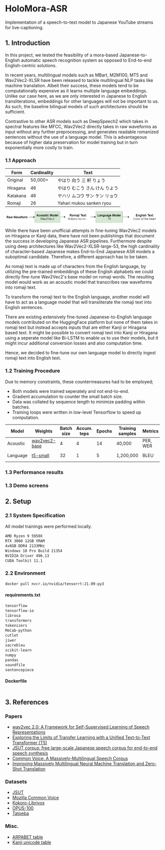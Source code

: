 # HoloMora-ASR
Implementation of a speech-to-text model to Japanese YouTube streams for live-captioning.

## 1. Introduction
In this project, we tested the feasibility of a mora-based Japanese-to-English automatic speech recognition system as opposed to End-to-end English-centric solutions.

In recent years, multilingual models such as MBart, M2M100, MT5 and Wav2Vec2-XLSR have been released to tackle multilingual NLP tasks like machine translation. Albeit their success, these models tend to be computationally expensive as it learns multiple language embeddings. Unlike our case here, as we are only interested in Japanese to English transliterations, embeddings for other languages will not be important to us. As such, the baseline bilingual models of such architectures should be sufficient.

Contrastive to other ASR models such as DeepSpeech2 which takes in spectral features like MFCC, Wav2Vec2 directly takes in raw waveforms as input without any further preprocessing, and generates readable romanized sentences without the use of a language model. This is advantageous because of higher data preservation for model training but in turn exponentially more costly to train.

### 1.1 Approach
|Form|Cardinality|Text|
|-|-|-|
|Original|50,000+|やはり 向う 三 軒 りょう|
|Hiragana|46|やはり むこう さん けん りよう|
|Katakana|46|ヤハリ ムコウ サン ケン リョウ|
|Romaji|26|Yahari mukou sanken ryou|

![Diagram](Diagram.png)

While there have been unofficial attempts in fine-tuning Wav2Vec2 models on Hiragana or Kanji data, there have not been publishings that document the success in developing Japanese ASR pipelines. Furthermore despite using deep architectures like Wav2Vec2-XLSR-large-53, the high cardinality of character-based Japanese makes End-to-End Japanese ASR models a suboptimal candidate. Therefore, a different approach has to be taken.

As romaji text is made up of characters from the English language, by utilizing the pre-trained embeddings of these English alphabets we could directly fine-tune Wav2Vec2's base model on romaji words. The resulting model would work as an acoustic model that transcribes raw waveforms into romaji text.

To transform the romaji text to the English language, another model will have to act as a language model that will transliterate the romaji text into English sentences.

There are existing extensively fine-tuned Japanese-to-English language models contributed on the HuggingFace platform but none of them takes in romaji text but instead accepts inputs that are either Kanji or Hiragana based text. It might be possible to convert romaji text into Kanji or Hiragana using a seperate model like Bi-LSTM to enable us to use their models, but it might incur additional conversion losses and also computation time.

Hence, we decided to fine-tune our own language model to directly ingest romaji text into English text.

### 1.2 Training Procedure
Due to memory constraints, these countermeasures had to be employed;
- Both models were trained seperately and not end-to-end.
- Gradient accumulation to counter the small batch size.
- Data was collated by sequence length to minimize padding within batches.
- Training loops were written in low-level Tensorflow to speed up computation.

|Model|Weights|Batch size|Accum. teps|Epochs|Training samples|Metrics|Training time|
|-|-|-|-|-|-|-|-|
|Acoustic|[wav2vec2-base](https://huggingface.co/facebook/wav2vec2-base)|4|4|14|40,000|PER, WER|75 hours|
|Language|[t5-small](https://huggingface.co/t5-small)|32|1|5|1,200,000|BLEU|125 hours|

### 1.3 Performance results


### 1.3 Demo screens


## 2. Setup
### 2.1 System Specification
All model trainings were performed locally.
```
AMD Ryzen 9 5950X
RTX 3060 12GB VRAM
4x8GB DDR4 2133MHz
Windows 10 Pro Build 21354
NVIDIA Driver 496.13
CUDA Toolkit 11.1
```

### 2.2 Environment
```
docker pull nvcr.io/nvidia/tensorrt:21.09-py3
```
#### requirements.txt
```
tensorflow
tensorflow-io
librosa
transformers
tokenizers
MeCab-python
cutlet
jiwer
sacrebleu
scikit-learn
numpy
pandas
soundfile
sentencepiece
```
#### Dockerfile
```

```

## 3. References
### Papers
- [wav2vec 2.0: A Framework for Self-Supervised Learning of Speech Representations](https://arxiv.org/abs/2006.11477)
- [Exploring the Limits of Transfer Learning with a Unified Text-to-Text Transformer (T5)](https://arxiv.org/abs/1910.10683v3)
- [JSUT corpus: free large-scale Japanese speech corpus for end-to-end speech synthesis](https://arxiv.org/abs/1711.00354)
- [Common Voice: A Massively-Multilingual Speech Corpus](https://arxiv.org/abs/1912.06670)
- [Improving Massively Multilingual Neural Machine Translation and Zero-Shot Translation](https://arxiv.org/abs/2004.11867)

### Datasets
- [JSUT](https://sites.google.com/site/shinnosuketakamichi/publication/jsut)
- [Mozilla Common Voice](https://commonvoice.mozilla.org/en/datasets)
- [Kokoro-Librivox](https://github.com/kaiidams/Kokoro-Speech-Dataset)
- [OPUS-100](https://opus.nlpl.eu/opus-100.php)
- [Tatoeba](https://opus.nlpl.eu/Tatoeba.php)

### Misc.
- [ARPABET table](https://nlp.stanford.edu/courses/lsa352/arpabet.html)
- [Kanji unicode table](http://www.rikai.com/library/kanjitables/kanji_codes.unicode.shtml)